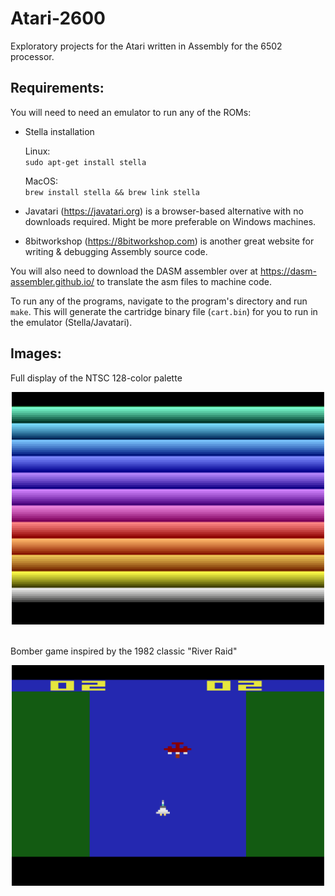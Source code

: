 # Atari-2600
Exploratory projects for the Atari written in Assembly for the 6502 processor.

## Requirements:

You will need to need an emulator to run any of the ROMs:

- Stella installation

  Linux: </br>
  `sudo apt-get install stella`
  
  MacOS: </br>
  `brew install stella && brew link stella`
  
- Javatari (https://javatari.org) is a browser-based alternative with no downloads required. Might be more preferable on Windows machines.

- 8bitworkshop (https://8bitworkshop.com) is another great website for writing & debugging Assembly source code.
  
You will also need to download the DASM assembler over at https://dasm-assembler.github.io/ to translate the asm files to machine code.
  
To run any of the programs, navigate to the program's directory and run `make`. This will generate the cartridge binary file (`cart.bin`) for you to run in the emulator (Stella/Javatari).

## Images:

Full display of the NTSC 128-color palette
<div align="center">
  <img src="https://raw.githubusercontent.com/Chrysippean/atari-2600/master/screenshots/rainbow.png" width="500" />
</div>

</br>

Bomber game inspired by the 1982 classic "River Raid"
<div align="center">
  <img src="https://raw.githubusercontent.com/Chrysippean/atari-2600/master/screenshots/bomber.png" width="500" />
</div>
